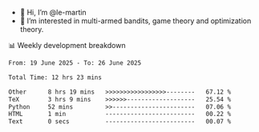 - 👋 Hi, I’m @le-martin
- 👀 I’m interested in multi-armed bandits, game theory and optimization theory.
<!---- 💞️ I’m looking to collaborate on ...
- 📫 How to reach me ...-->

<!---
Tutorial for using WakaTime stats in GitHub profile: https://github.com/athul/waka-readme
-->

📊 Weekly development breakdown
<!--START_SECTION:waka-->

```txt
From: 19 June 2025 - To: 26 June 2025

Total Time: 12 hrs 23 mins

Other      8 hrs 19 mins   >>>>>>>>>>>>>>>>>--------   67.12 %
TeX        3 hrs 9 mins    >>>>>>-------------------   25.54 %
Python     52 mins         >>-----------------------   07.06 %
HTML       1 min           -------------------------   00.22 %
Text       0 secs          -------------------------   00.07 %
```

<!--END_SECTION:waka-->

<!---
le-martin/le-martin is a ✨ special ✨ repository because its `README.md` (this file) appears on your GitHub profile.
You can click the Preview link to take a look at your changes.
--->
